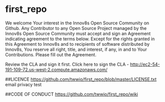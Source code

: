 # first_repo

We welcome Your interest in the Innov8s Open Source Community on Github. Any Contributor to any Open Source Project managed by the Innov8s Open Source Community must accept and sign an Agreement indicating agreement to the terms below. Except for the rights granted in this Agreement to Innov8s and to recipients of software distributed by Innov8s, You reserve all right, title, and interest, if any, in and to Your Contributions. Please fill out the Agreement.

Review the CLA and sign it first.
Click here to sign the CLA - http://ec2-54-191-109-72.us-west-2.compute.amazonaws.com/

##LICENCE
https://github.com/twwio/first_repo/blob/master/LICENSE.txt
email privacy test

##CODE OF CONDUCT
https://github.com/twwio/first_repo/wiki


